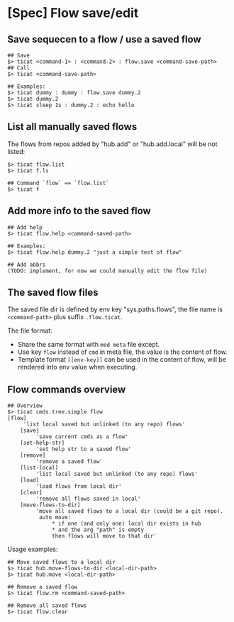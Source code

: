 # [Spec] Flow save/edit

## Save sequecen to a flow / use a saved flow
```
## Save
$> ticat <command-1> : <command-2> : flow.save <command-save-path>
## Call
$> ticat <command-save-path>

## Examples:
$> ticat dummy : dummy : flow.save dummy.2
$> ticat dummy.2
$> ticat sleep 1s : dummy.2 : echo hello
```

## List all manually saved flows
The flows from repos added by "hub.add" or "hub.add.local" will be not listed:
```
$> ticat flow.list
$> ticat f.ls

## Command `flow` == `flow.list`
$> ticat f
```

## Add more info to the saved flow
```
## Add help
$> ticat flow.help <command-saved-path>

## Examples:
$> ticat flow.help dummy.2 "just a simple test of flow"

## Add abbrs
(TODO: implement, for now we could manually edit the flow file)
```

## The saved flow files
The saved file dir is defined by env key "sys.paths.flows",
the file name is `<command-path>` plus suffix `.flow.ticat`.

The file format:
* Share the same format with `mod meta` file except.
* Use key `flow` instead of `cmd` in meta file, the value is the content of flow.
* Template format `[[env-key]]` can be used in the content of flow, will be rendered into env value when executing.

## Flow commands overview
```
## Overview
$> ticat cmds.tree.simple flow
[flow]
     'list local saved but unlinked (to any repo) flows'
    [save]
         'save current cmds as a flow'
    [set-help-str]
         'set help str to a saved flow'
    [remove]
         'remove a saved flow'
    [list-local]
         'list local saved but unlinked (to any repo) flows'
    [load]
         'load flows from local dir'
    [clear]
         'remove all flows saved in local'
    [move-flows-to-dir]
         'move all saved flows to a local dir (could be a git repo).
          auto move:
              * if one (and only one) local dir exists in hub
              * and the arg "path" is empty
              then flows will move to that dir'
```

Usage examples:
```
## Move saved flows to a local dir
$> ticat hub.move-flows-to-dir <local-dir-path>
$> ticat hub.move <local-dir-path>

## Remove a saved flow
$> ticat flow.rm <command-saved-path>

## Remove all saved flows
$> ticat flow.clear
```

